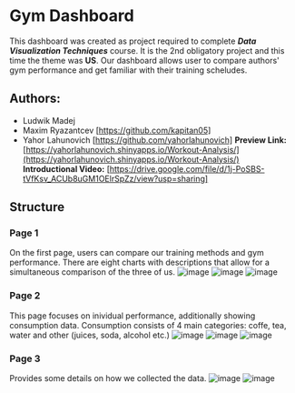 # Gym Dashboard
This dashboard was created as project required to complete ***Data Visualization Techniques*** course. It is the 2nd obligatory project and this time the theme was **US**. Our dashboard allows user to compare authors' gym performance and get familiar with their training scheludes. 

## **Authors**: 
 - Ludwik Madej
 - Maxim Ryazantcev [https://github.com/kapitan05]
 - Yahor Lahunovich [https://github.com/yahorlahunovich]
**Preview Link:** [https://yahorlahunovich.shinyapps.io/Workout-Analysis/](https://yahorlahunovich.shinyapps.io/Workout-Analysis/)
**Introductional Video:** [https://drive.google.com/file/d/1j-PoSBS-tVfKsv_ACUb8uGM1OElrSpZz/view?usp=sharing]

## Structure
### Page 1
On the first page, users can compare our training methods and gym performance. There are eight charts with descriptions that allow for a simultaneous comparison of the three of us.
![image](https://github.com/user-attachments/assets/76d94289-5bb0-4adc-80ac-ac2a1416ee07)
![image](https://github.com/user-attachments/assets/d721f56e-22f8-452a-a516-bb790ccb8d6d)
![image](https://github.com/user-attachments/assets/833089f5-e8b4-4c79-b5e7-a99b3deea239)

### Page 2
This page focuses on inividual performance, additionally showing consumption data. Consumption consists of 4 main categories: coffe, tea, water and other (juices, soda, alcohol etc.)
![image](https://github.com/user-attachments/assets/4026e29e-dc0a-4bd6-89a0-dacd0e544911)
![image](https://github.com/user-attachments/assets/a0d57812-37f2-4eea-98cf-921abe5e8a44)
![image](https://github.com/user-attachments/assets/4003b7e0-27c5-43f7-9d21-111f4b720e10)

### Page 3
Provides some details on how we collected the data.
![image](https://github.com/user-attachments/assets/4d38a1cc-5717-43b7-8947-efe6ab0d4428)
![image](https://github.com/user-attachments/assets/bcb4b6d9-c24b-42db-a978-57cda10404db)









